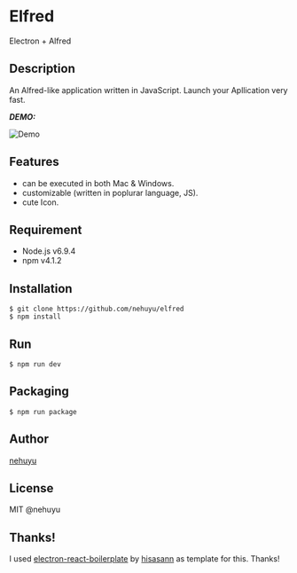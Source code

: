 # Elfred
Electron + Alfred

## Description

An Alfred-like application written in JavaScript.
Launch your Apllication very fast.

***DEMO:***

![Demo](https://github.com/nehuyu/elfred/blob/master/demo.gif)

## Features

- can be executed in both Mac & Windows.
- customizable (written in poplurar language, JS). 
- cute Icon.


## Requirement

- Node.js v6.9.4  
- npm v4.1.2


## Installation

```
$ git clone https://github.com/nehuyu/elfred
$ npm install
```

## Run

```
$ npm run dev
```


## Packaging

```
$ npm run package
```

## Author

[nehuyu](https://twitter.com/unchi_tokyo)  

## License

MIT @nehuyu 

## Thanks! 

I used [electron-react-boilerplate](https://github.com/hisasann/electron-react-boilerplate) by [hisasann](https://github.com/hisasann) as template for this. Thanks!

